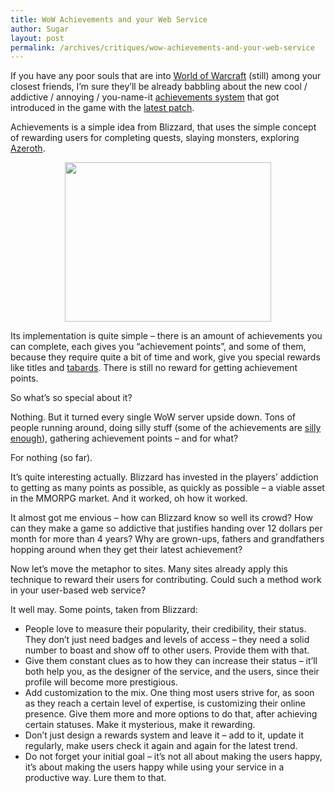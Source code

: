 ```yaml
---
title: WoW Achievements and your Web Service
author: Sugar
layout: post
permalink: /archives/critiques/wow-achievements-and-your-web-service
---
```

If you have any poor souls that are into <a href="http://www.wow-europe.com" target="_blank">World of Warcraft</a> (still) among your closest friends, I&#8217;m sure they&#8217;ll be already babbling about the new cool / addictive / annoying / you-name-it <a href="http://www.wow-europe.com/wrath/features/gameplay/achievements.xml" target="_blank">achievements system</a> that got introduced in the game with the <a href="http://www.wow-europe.com/en/info/underdev/implemented/3p02.html" target="_blank">latest patch</a>.

Achievements is a simple idea from Blizzard, that uses the simple concept of rewarding users for completing quests, slaying monsters, exploring <a href="http://www.wowwiki.com/Azeroth" target="_blank">Azeroth</a>.

<p style="text-align: center;">
  <a href="http://blog.sugarenia.com/wp-content/uploads/2008/10/wow1.jpg"><img class="size-thumbnail wp-image-644 aligncenter" title="wow1" src="http://blog.sugarenia.com/wp-content/uploads/2008/10/wow1-330x255.jpg" alt="" width="330" height="255" /></a>
</p>

Its implementation is quite simple &#8211; there is an amount of achievements you can complete, each gives you &#8220;achievement points&#8221;, and some of them, because they require quite a bit of time and work, give you special rewards like titles and <a href="http://www.wowwiki.com/Tabard" target="_blank">tabards</a>. There is still no reward for getting achievement points.

So what&#8217;s so special about it?

<!--more-->

Nothing. But it turned every single WoW server upside down. Tons of people running around, doing silly stuff (some of the achievements are <a href="http://www.wowwiki.com/World_Events_achievements#Hallow.27s_End" target="_blank">silly enough</a>), gathering achievement points &#8211; and for what?

For nothing (so far).

It&#8217;s quite interesting actually. Blizzard has invested in the players&#8217; addiction to getting as many points as possible, as quickly as possible &#8211; a viable asset in the MMORPG market. And it worked, oh how it worked.

It almost got me envious &#8211; how can Blizzard know so well its crowd? How can they make a game so addictive that justifies handing over 12 dollars per month for more than 4 years? Why are grown-ups, fathers and grandfathers hopping around when they get their latest achievement?

Now let&#8217;s move the metaphor to sites. Many sites already apply this technique to reward their users for contributing. Could such a method work in your user-based web service?

It well may. Some points, taken from Blizzard:

*   People love to measure their popularity, their credibility, their status. They don&#8217;t just need badges and levels of access &#8211; they need a solid number to boast and show off to other users. Provide them with that.
*   Give them constant clues as to how they can increase their status &#8211; it&#8217;ll both help you, as the designer of the service, and the users, since their profile will become more prestigious.
*   Add customization to the mix. One thing most users strive for, as soon as they reach a certain level of expertise, is customizing their online presence. Give them more and more options to do that, after achieving certain statuses. Make it mysterious, make it rewarding.
*   Don&#8217;t just design a rewards system and leave it &#8211; add to it, update it regularly, make users check it again and again for the latest trend.
*   Do not forget your initial goal &#8211; it&#8217;s not all about making the users happy, it&#8217;s about making the users happy while using your service in a productive way. Lure them to that.
